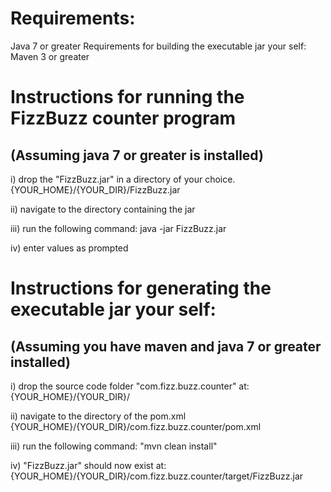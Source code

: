 # Requirements: 
Java 7 or greater
Requirements for building the executable jar your self:
Maven 3 or greater

# Instructions for running the FizzBuzz counter program
## (Assuming java 7 or greater is installed)

i) drop the "FizzBuzz.jar" in a directory of your choice.
{YOUR_HOME}/{YOUR_DIR}/FizzBuzz.jar

ii) navigate to the directory containing the jar

iii) run the following command:
java -jar FizzBuzz.jar

iv) enter values as prompted


# Instructions for generating the executable jar your self:
## (Assuming you have maven and java 7 or greater installed)

i) drop the source code folder "com.fizz.buzz.counter" at: 
{YOUR_HOME}/{YOUR_DIR}/

ii) navigate to the directory of the pom.xml
{YOUR_HOME}/{YOUR_DIR}/com.fizz.buzz.counter/pom.xml

iii) run the following command: "mvn clean install"

iv) "FizzBuzz.jar" should now exist at:
{YOUR_HOME}/{YOUR_DIR}/com.fizz.buzz.counter/target/FizzBuzz.jar
